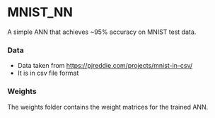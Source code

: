 # MNIST_NN
A simple ANN that achieves ~95% accuracy on MNIST test data.

### Data
* Data taken from https://pjreddie.com/projects/mnist-in-csv/
* It is in csv file format

### Weights
The weights folder contains the weight matrices for the trained ANN.
